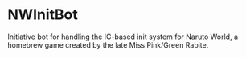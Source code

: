 # NWInitBot
Initiative bot for handling the IC-based init system for Naruto World, a homebrew game created by the late Miss Pink/Green Rabite.
